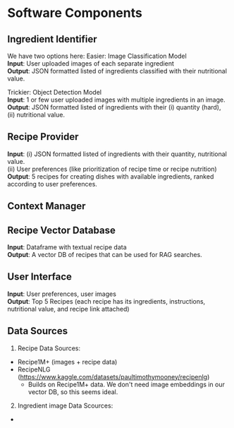 # Software Components 

## Ingredient Identifier
We have two options here:
Easier: Image Classification Model   
**Input**: User uploaded images of each separate ingredient    
**Output**: JSON formatted listed of ingredients classified with their nutritional value.   

Trickier: Object Detection Model   
**Input**: 1 or few user uploaded images with multiple ingredients in an image.
**Output**: JSON formatted listed of ingredients with their (i) quantity (hard), (ii) nutritional value.   



## Recipe Provider  
**Input**: (i) JSON formatted listed of ingredients with their quantity, nutritional value.  
(ii) User preferences (like prioritization of recipe time or recipe nutrition)   
**Output**: 5 recipes for creating dishes with available ingredients, ranked according to user preferences.

## Context Manager 

## Recipe Vector Database
**Input**: Dataframe with textual recipe data  
**Output**: A vector DB of recipes that can be used for RAG searches.

## User Interface 
**Input**: User preferences, user images  
**Output**: Top 5 Recipes (each recipe has its ingredients, instructions, nutritional value, and recipe link attached)


## Data Sources

1. Recipe Data Sources:
- Recipe1M+ (images + recipe data)
- RecipeNLG (https://www.kaggle.com/datasets/paultimothymooney/recipenlg)
  - Builds on Recipe1M+ data. We don't need image embeddings in our vector DB, so this seems ideal.
 
2. Ingredient image Data Scources:
- 
